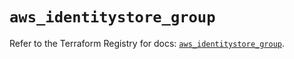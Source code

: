 # `aws_identitystore_group`

Refer to the Terraform Registry for docs: [`aws_identitystore_group`](https://registry.terraform.io/providers/hashicorp/aws/6.10.0/docs/resources/identitystore_group).
